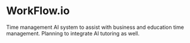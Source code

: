 # WorkFlow.io
Time management AI system to assist with business and education time management. Planning to integrate AI tutoring as well.
